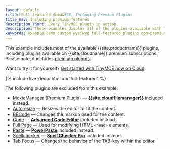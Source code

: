 ```yaml
---
layout: default
title: Full featured demo&#58; Including Premium Plugins
title_nav: Including premium features
description_short: Every TinyMCE plugin in action.
description: These examples display all of the plugins available with TinyMCE Cloud premium subscriptions.
keywords: example demo custom wysiwyg full-featured plugins non-premium
---
```


This example includes most of the available {{site.productname}} plugins, including plugins available on {{site.cloudname}} premium subscriptions. Please note, it includes [premium plugins]({{site.plugindirectory}}).

Want to try it for yourself? [Get started with TinyMCE now on Cloud]({{site.accountsignup}}/).

{% include live-demo.html id="full-featured" %}

The following plugins are excluded from this example:

* [MoxieManager (Premium Plugin)]({{site.baseurl}}/plugins-ref/premium/moxiemanager/) — [**{{site.cloudfilemanager}}**]({{site.baseurl}}/plugins-ref/premium/tinydrive/) included instead.
* [Autoresize]({{site.baseurl}}/plugins-ref/opensource/autoresize/) — Resizes the editor to fit the content.
* [BBCode]({{site.baseurl}}/plugins-ref/opensource/bbcode/) — Changes the markup used for the content.
* [Code]({{site.baseurl}}/plugins-ref/opensource/code/) — [**Advanced Code Editor**]({{site.baseurl}}/plugins-ref/premium/advcode/) included instead.
* [Full Page]({{site.baseurl}}/plugins-ref/opensource/fullpage/) — Used for modifying HTML `<head>` elements.
* [Paste]({{site.baseurl}}/plugins-ref/opensource/paste/) — [**PowerPaste**]({{site.baseurl}}/plugins-ref/premium/powerpaste/) included instead.
* [Spellchecker]({{site.baseurl}}/plugins-ref/opensource/spellchecker/) — [**Spell Checker Pro**]({{site.baseurl}}/plugins-ref/premium/tinymcespellchecker/) included instead.
* [Tab Focus]({{site.baseurl}}/plugins-ref/opensource/tabfocus/) — Changes the behavior of the TAB-key within the editor.
